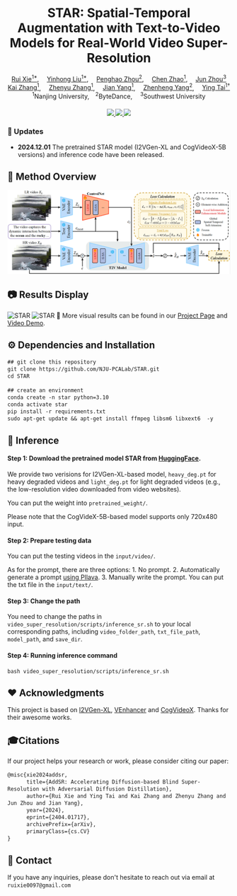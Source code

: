<div align="center">
    <h1>
    STAR: Spatial-Temporal Augmentation with Text-to-Video Models for Real-World Video Super-Resolution
    </h1>
    <div>
        <a href='https://github.com/CSRuiXie' target='_blank'>Rui Xie<sup>1*</sup></a>,&emsp;
        <a href='https://github.com/yhliu04' target='_blank'>Yinhong Liu<sup>1*</sup></a>,&emsp;
        <a href='https://scholar.google.com/citations?hl=zh-CN&user=yWq1Fd4AAAAJ' target='_blank'>Penghao Zhou<sup>2</sup></a>,&emsp;
        <a href='https://scholar.google.com/citations?user=Uhp3JKgAAAAJ&hl=zh-CN&oi=sra' target='_blank'>Chen Zhao<sup>1</sup></a>,&emsp;
        <a href='https://scholar.google.com/citations?hl=zh-CN&user=w03CHFwAAAAJ' target='_blank'>Jun Zhou<sup>3</sup></a><br>
        <a href='https://cszn.github.io/' target='_blank'>Kai Zhang<sup>1</sup></a>,&emsp;
        <a href='https://jessezhang92.github.io/' target='_blank'>Zhenyu Zhang<sup>1</sup></a>,&emsp;
        <a href='https://scholar.google.com.hk/citations?user=6CIDtZQAAAAJ&hl=zh-CN' target='_blank'>Jian Yang<sup>1</sup></a>,&emsp;
        <a href='https://scholar.google.com/citations?hl=zh-CN&user=Ds5wwRoAAAAJ' target='_blank'>Zhenheng Yang<sup>2</sup></a>,&emsp;
        <a href='https://tyshiwo.github.io/index.html' target='_blank'>Ying Tai<sup>1&#8224</sup></a>
    </div>
    <div>
        <sup>1</sup>Nanjing University,&emsp;<sup>2</sup>ByteDance,&emsp; <sup>3</sup>Southwest University
    </div>
    <div>
        <h4 align="center">
            <a href="https://nju-pcalab.github.io/projects/STAR" target='_blank'>
                <img src="https://img.shields.io/badge/🌟-Project%20Page-blue">
            </a>
            <a href="https://arxiv.org/abs/2407.07667" target='_blank'>
                <img src="https://img.shields.io/badge/arXiv-2312.06640-b31b1b.svg">
            </a>
            <a href="https://youtu.be/hx0zrql-SrU" target='_blank'>
                <img src="https://img.shields.io/badge/Demo%20Video-%23FF0000.svg?logo=YouTube&logoColor=white">
            </a>
        </h4>
    </div>
</div>


### 🔆 Updates
- **2024.12.01**  The pretrained STAR model (I2VGen-XL and CogVideoX-5B versions) and inference code have been released.


## 🔎 Method Overview
![STAR](assets/overview.png)


## 📷 Results Display
![STAR](assets/teaser.png)
![STAR](assets/real_world.png)
👀 More visual results can be found in our [Project Page](https://nju-pcalab.github.io/projects/STAR) and [Video Demo](https://youtu.be/hx0zrql-SrU).


## ⚙️ Dependencies and Installation
```
## git clone this repository
git clone https://github.com/NJU-PCALab/STAR.git
cd STAR

## create an environment
conda create -n star python=3.10
conda activate star
pip install -r requirements.txt
sudo apt-get update && apt-get install ffmpeg libsm6 libxext6  -y
```

## 🚀 Inference
#### Step 1: Download the pretrained model STAR from [HuggingFace](https://huggingface.co/SherryX/STAR).
We provide two verisions for I2VGen-XL-based model, `heavy_deg.pt` for heavy degraded videos and `light_deg.pt` for light degraded videos (e.g., the low-resolution video downloaded from video websites).

You can put the weight into `pretrained_weight/`.

Please note that the CogVideX-5B-based model supports only 720x480 input.

#### Step 2: Prepare testing data
You can put the testing videos in the `input/video/`.

As for the prompt, there are three options: 1. No prompt. 2. Automatically generate a prompt [using Pllava](https://github.com/hpcaitech/Open-Sora/tree/main/tools/caption#pllava-captioning). 3. Manually write the prompt. You can put the txt file in the `input/text/`.


#### Step 3: Change the path
You need to change the paths in `video_super_resolution/scripts/inference_sr.sh` to your local corresponding paths, including `video_folder_path`, `txt_file_path`, `model_path`, and `save_dir`.


#### Step 4: Running inference command
```
bash video_super_resolution/scripts/inference_sr.sh
```


## ❤️ Acknowledgments
This project is based on [I2VGen-XL](https://github.com/ali-vilab/VGen), [VEnhancer](https://github.com/Vchitect/VEnhancer) and [CogVideoX](https://github.com/THUDM/CogVideo). Thanks for their awesome works.


## 🎓Citations
If our project helps your research or work, please consider citing our paper:

```
@misc{xie2024addsr,
      title={AddSR: Accelerating Diffusion-based Blind Super-Resolution with Adversarial Diffusion Distillation}, 
      author={Rui Xie and Ying Tai and Kai Zhang and Zhenyu Zhang and Jun Zhou and Jian Yang},
      year={2024},
      eprint={2404.01717},
      archivePrefix={arXiv},
      primaryClass={cs.CV}
}
```


## 📧 Contact
If you have any inquiries, please don't hesitate to reach out via email at `ruixie0097@gmail.com`
